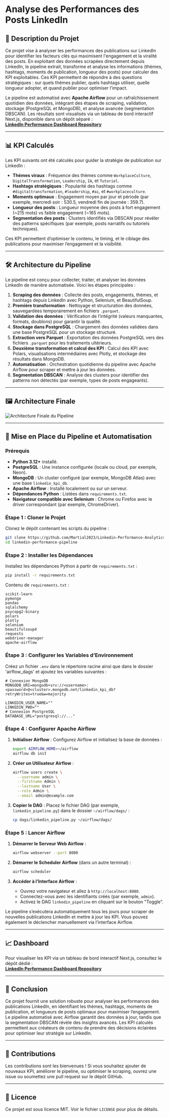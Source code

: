# Analyse des Performances des Posts LinkedIn

## 📜 Description du Projet

Ce projet vise à analyser les performances des publications sur LinkedIn pour identifier les facteurs clés qui maximisent l'engagement et la viralité des posts. En exploitant des données scrapées directement depuis LinkedIn, le pipeline extrait, transforme et analyse les informations (thèmes, hashtags, moments de publication, longueur des posts) pour calculer des KPI exploitables. Ces KPI permettent de répondre à des questions stratégiques : sur quels thèmes publier, quels hashtags utiliser, quelle longueur adopter, et quand publier pour optimiser l’impact.

Le pipeline est automatisé avec **Apache Airflow** pour un rafraîchissement quotidien des données, intégrant des étapes de scraping, validation, stockage (PostgreSQL et MongoDB), et analyse avancée (segmentation DBSCAN). Les résultats sont visualisés via un tableau de bord interactif Next.js, disponible dans un dépôt séparé :  
[**LinkedIn Performance Dashboard Repository**](https://github.com/your-username/linkedin-performance-dashboard)

---

## 📊 KPI Calculés

Les KPI suivants ont été calculés pour guider la stratégie de publication sur LinkedIn :
- **Thèmes viraux** : Fréquence des thèmes comme `WorkplaceCulture`, `DigitalTransformation`, `Leadership`, `IA`, et `Tutoriel`.
- **Hashtags stratégiques** : Popularité des hashtags comme `#digitaltransformation`, `#leadership`, `#ai`, et `#workplaceculture`.
- **Moments optimaux** : Engagement moyen par jour et période (par exemple, mercredi soir : 530.5, vendredi fin de journée : 359.7).
- **Longueur des posts** : Longueur moyenne des posts à fort engagement (~215 mots) vs faible engagement (~165 mots).
- **Segmentation des posts** : Clusters identifiés via DBSCAN pour révéler des patterns spécifiques (par exemple, posts narratifs ou tutoriels techniques).

Ces KPI permettent d’optimiser le contenu, le timing, et le ciblage des publications pour maximiser l’engagement et la visibilité.

---

## 🛠️ Architecture du Pipeline

Le pipeline est conçu pour collecter, traiter, et analyser les données LinkedIn de manière automatisée. Voici les étapes principales :

1. **Scraping des données** : Collecte des posts, engagements, thèmes, et hashtags depuis LinkedIn avec Python, Selenium, et BeautifulSoup.
2. **Première transformation** : Nettoyage et structuration des données, sauvegardées temporairement en fichiers `.parquet`.
3. **Validation des données** : Vérification de l’intégrité (valeurs manquantes, formats, doublons) pour garantir la qualité.
4. **Stockage dans PostgreSQL** : Chargement des données validées dans une base PostgreSQL pour un stockage structuré.
5. **Extraction vers Parquet** : Exportation des données PostgreSQL vers des fichiers `.parquet` pour les traitements ultérieurs.
6. **Deuxième transformation et calcul des KPI** : Calcul des KPI avec Polars, visualisations intermédiaires avec Plotly, et stockage des résultats dans MongoDB.
7. **Automatisation** : Orchestration quotidienne du pipeline avec Apache Airflow pour scraper et mettre à jour les données.
8. **Segmentation DBSCAN** : Analyse des clusters pour identifier des patterns non détectés (par exemple, types de posts engageants).

---

## 🖼️ Architecture Finale

![Architecture Finale du Pipeline](pipeline.png)

---

## 🚀 Mise en Place du Pipeline et Automatisation

### Prérequis

- **Python 3.12+** installé.
- **PostgreSQL** : Une instance configurée (locale ou cloud, par exemple, Neon).
- **MongoDB** : Un cluster configuré (par exemple, MongoDB Atlas) avec une base `linkedin_kpi_db`.
- **Apache Airflow** : Installé localement ou sur un serveur.
- **Dépendances Python** : Listées dans `requirements.txt`.
- **Navigateur compatible avec Selenium** : Chrome ou Firefox avec le driver correspondant (par exemple, ChromeDriver).

### Étape 1 : Cloner le Projet

Clonez le dépôt contenant les scripts du pipeline :
```bash
git clone https://github.com/Martial2023/Linkedin-Performance-Analytics-Pipeline
cd linkedin-performance-pipeline
```

### Étape 2 : Installer les Dépendances

Installez les dépendances Python à partir de `requirements.txt` :
```bash
pip install -r requirements.txt
```

Contenu de `requirements.txt` :
```
scikit-learn
pymongo
pandas
sqlalchemy
psycopg2-binary
polars
plotly
selenium
beautifulsoup4
requests
webdriver-manager
apache-airflow
```

### Étape 3 : Configurer les Variables d’Environnement

Créez un fichier `.env` dans le répertoire racine ainsi que dans le dossier 'airflow_dags' et ajoutez les variables suivantes :
```
# Connexion MongoDB
MONGODB_URI=mongodb+srv://<username>:<password>@<cluster>.mongodb.net/linkedin_kpi_db?retryWrites=true&w=majority

LINKEDIN_USER_NAME=""
LINKEDIN_PWD=""
# Connexion PostgreSQL
DATABASE_URL="postgresql://..."
```

### Étape 4 : Configurer Apache Airflow

1. **Initialiser Airflow** :
   Configurez Airflow et initialisez la base de données :
   ```bash
   export AIRFLOW_HOME=~/airflow
   airflow db init
   ```

2. **Créer un Utilisateur Airflow** :
   ```bash
   airflow users create \
     --username admin \
     --firstname Admin \
     --lastname User \
     --role Admin \
     --email admin@example.com
   ```

3. **Copier le DAG** :
   Placez le fichier DAG (par exemple, `linkedin_pipeline.py`) dans le dossier `~/airflow/dags/` :
   ```bash
   cp dags/linkedin_pipeline.py ~/airflow/dags/
   ```

### Étape 5 : Lancer Airflow

1. **Démarrer le Serveur Web Airflow** :
   ```bash
   airflow webserver --port 8080
   ```

2. **Démarrer le Scheduler Airflow** (dans un autre terminal) :
   ```bash
   airflow scheduler
   ```

3. **Accéder à l’Interface Airflow** :
   - Ouvrez votre navigateur et allez à `http://localhost:8080`.
   - Connectez-vous avec les identifiants créés (par exemple, `admin`).
   - Activez le DAG `linkedin_pipeline` en cliquant sur le bouton "Toggle".

Le pipeline s’exécutera automatiquement tous les jours pour scraper de nouvelles publications LinkedIn et mettre à jour les KPI. Vous pouvez également le déclencher manuellement via l’interface Airflow.

---

## 📈 Dashboard

Pour visualiser les KPI via un tableau de bord interactif Next.js, consultez le dépôt dédié :  
[**LinkedIn Performance Dashboard Repository**](https://github.com/your-username/linkedin-performance-dashboard)

---

## 📝 Conclusion

Ce projet fournit une solution robuste pour analyser les performances des publications LinkedIn, en identifiant les thèmes, hashtags, moments de publication, et longueurs de posts optimaux pour maximiser l’engagement. Le pipeline automatisé avec Airflow garantit des données à jour, tandis que la segmentation DBSCAN révèle des insights avancés. Les KPI calculés permettent aux créateurs de contenu de prendre des décisions éclairées pour optimiser leur stratégie sur LinkedIn.

---

## 🤝 Contributions

Les contributions sont les bienvenues ! Si vous souhaitez ajouter de nouveaux KPI, améliorer le pipeline, ou optimiser le scraping, ouvrez une issue ou soumettez une pull request sur le dépôt GitHub.

---

## 📜 Licence

Ce projet est sous licence MIT. Voir le fichier `LICENSE` pour plus de détails.